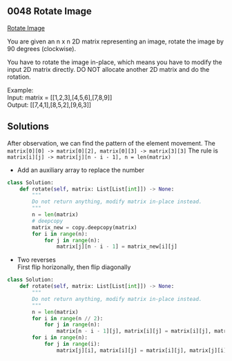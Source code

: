 ## 0048 Rotate Image
[Rotate Image](https://leetcode.cn/problems/rotate-image/)  

You are given an n x n 2D matrix representing an image, rotate the image by 90 degrees (clockwise).

You have to rotate the image in-place, which means you have to modify the input 2D matrix directly. DO NOT allocate another 2D matrix and do the rotation.


Example:  
Input: matrix = [[1,2,3],[4,5,6],[7,8,9]]  
Output: [[7,4,1],[8,5,2],[9,6,3]]

## Solutions  
After observation, we can find the pattern of the element movement. The `matrix[0][0] -> matrix[0][2], matrix[0][3] -> matrix[3][3]` The rule is `matrix[i][j] -> matrix[j][n - i - 1], n = len(matrix)`  
- Add an auxiliary array to replace the number 
```python
class Solution:
    def rotate(self, matrix: List[List[int]]) -> None:
        """
        Do not return anything, modify matrix in-place instead.
        """
        n = len(matrix)
        # deepcopy
        matrix_new = copy.deepcopy(matrix)
        for i in range(n):
            for j in range(n):
                matrix[j][n - i - 1] = matrix_new[i][j]
```

- Two reverses  
First flip horizonally, then flip diagonally
```python
class Solution:
    def rotate(self, matrix: List[List[int]]) -> None:
        """
        Do not return anything, modify matrix in-place instead.
        """
        n = len(matrix)
        for i in range(n // 2):
            for j in range(n):
                matrix[n - i - 1][j], matrix[i][j] = matrix[i][j], matrix[n - i - 1][j]
        for i in range(n):
            for j in range(i):
                matrix[j][i], matrix[i][j] = matrix[i][j], matrix[j][i]
```